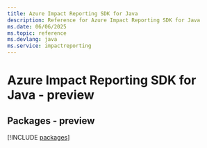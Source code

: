 ```yaml
---
title: Azure Impact Reporting SDK for Java
description: Reference for Azure Impact Reporting SDK for Java
ms.date: 06/06/2025
ms.topic: reference
ms.devlang: java
ms.service: impactreporting
---
```

# Azure Impact Reporting SDK for Java - preview
## Packages - preview
[!INCLUDE [packages](impact-reporting-index.md)]
